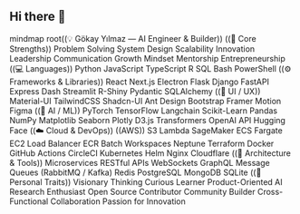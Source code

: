 ## Hi there 👋



mindmap
  root((💡 Gökay Yılmaz — AI Engineer & Builder))
    ((🧠 Core Strengths))
      Problem Solving
      System Design
      Scalability
      Innovation
      Leadership
      Communication
      Growth Mindset
      Mentorship
      Entrepreneurship
    ((💻 Languages))
      Python
      JavaScript
      TypeScript
      R
      SQL
      Bash
      PowerShell
    ((⚙️ Frameworks & Libraries))
      React
      Next.js
      Electron
      Flask
      Django
      FastAPI
      Express
      Dash
      Streamlit
      R-Shiny
      Pydantic
      SQLAlchemy
    ((🎨 UI / UX))
      Material-UI
      TailwindCSS
      Shadcn-UI
      Ant Design
      Bootstrap
      Framer Motion
      Figma
    ((🤖 AI / ML))
      PyTorch
      TensorFlow
      Langchain
      Scikit-Learn
      Pandas
      NumPy
      Matplotlib
      Seaborn
      Plotly
      D3.js
      Transformers
      OpenAI API
      Hugging Face
    ((☁️ Cloud & DevOps))
      ((AWS))
        S3
        Lambda
        SageMaker
        ECS
        Fargate
        EC2
        Load Balancer
        ECR
        Batch
        Workspaces
        Neptune
      Terraform
      Docker
      GitHub Actions
      CircleCI
      Kubernetes
      Helm
      Nginx
      Cloudflare
    ((🧩 Architecture & Tools))
      Microservices
      RESTful APIs
      WebSockets
      GraphQL
      Message Queues (RabbitMQ / Kafka)
      Redis
      PostgreSQL
      MongoDB
      SQLite
    ((🚀 Personal Traits))
      Visionary Thinking
      Curious Learner
      Product-Oriented
      AI Research Enthusiast
      Open Source Contributor
      Community Builder
      Cross-Functional Collaboration
      Passion for Innovation
